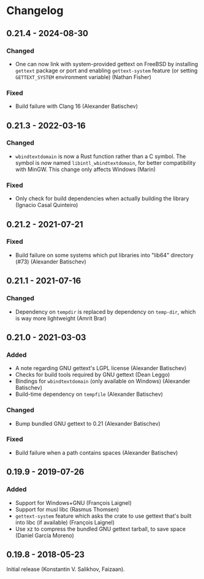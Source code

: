# Changelog

## 0.21.4 - 2024-08-30

### Changed

- One can now link with system-provided gettext on FreeBSD by installing
    `gettext` package or port and enabling `gettext-system` feature (or setting
    `GETTEXT_SYSTEM` environment variable) (Nathan Fisher)

### Fixed

- Build failure with Clang 16 (Alexander Batischev)



## 0.21.3 - 2022-03-16

### Changed
- `wbindtextdomain` is now a Rust function rather than a C symbol. The symbol is
    now named `libintl_wbindtextdomain`, for better compatibility with MinGW.
    This change only affects Windows (Marin)

### Fixed
- Only check for build dependencies when actually building the library (Ignacio
    Casal Quinteiro)



## 0.21.2 - 2021-07-21

### Fixed
- Build failure on some systems which put libraries into "lib64" directory (#73)
    (Alexander Batischev)



## 0.21.1 - 2021-07-16

### Changed
- Dependency on `tempdir` is replaced by dependency on `temp-dir`, which is way
    more lightweight (Amrit Brar)



## 0.21.0 - 2021-03-03

### Added
- A note regarding GNU gettext's LGPL license (Alexander Batischev)
- Checks for build tools required by GNU gettext (Dean Leggo)
- Bindings for `wbindtextdomain` (only available on Windows) (Alexander
    Batischev)
- Build-time dependency on `tempfile` (Alexander Batischev)

### Changed
- Bump bundled GNU gettext to 0.21 (Alexander Batischev)

### Fixed
- Build failure when a path contains spaces (Alexander Batischev)



## 0.19.9 - 2019-07-26

### Added
- Support for Windows+GNU (François Laignel)
- Support for musl libc (Rasmus Thomsen)
- `gettext-system` feature which asks the crate to use gettext that's built into
    libc (if available) (François Laignel)
- Use xz to compress the bundled GNU gettext tarball, to save space (Daniel
    García Moreno)



## 0.19.8 - 2018-05-23

Initial release (Konstantin V. Salikhov, Faizaan).
